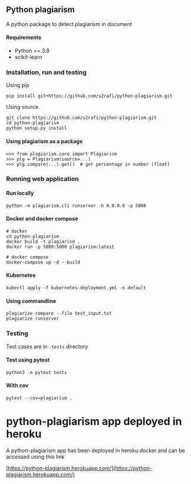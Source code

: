 ## Python plagiarism
A python package to detect plagiarism in document

#### Requirements
* Python == 3.8
* scikit-learn

### Installation, run and testing

Using pip

```
pip install git+https://github.com/u2rafi/python-plagiarism.git
```

Using source

```
git clone https://github.com/u2rafi/python-plagiarism.git
cd python-plagiarism
python setup.py install
```

#### Using plagiarism as a package
```
>>> from plagiarism.core import Plagiarism
>>> plg = Plagiarism(source=...)
>>> plg.compare(...).get()  # get percentage in number (float)
```

### Running web application

#### Run locally 
```
python -m plagiarism.cli runserver -h 0.0.0.0 -p 5000
```

#### Docker and docker compose

```
# docker 
cd python-plagiarism
docker build -t plagiarism .
docker run -p 5000:5000 plagiarism:latest

# docker compose
docker-compose up -d --build
```

#### Kubernetes
```
kubectl apply -f kubernetes-deployment.yml -n default
```

#### Using commandline
```
plagiarize compare --file test_input.txt
plagiarize runserver
```

### Testing

Test cases are in `.tests` directory

#### Test using pytest

```
python3 -m pytest tests
```

#### With cov
```
pytest --cov=plagiarism .
```

# python-plagiarism app deployed in heroku
A python-plagiarism app has been deployed in heroku docker and can be accessed using this link

[https://python-plagiarism.herokuapp.com/](https://python-plagiarism.herokuapp.com/)